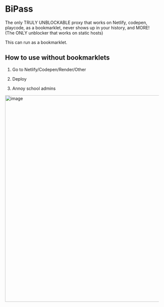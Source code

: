 # BiPass

The only TRULY UNBLOCKABLE proxy that works on Netlify, codepen, playcode, as a bookmarklet, never shows up in your history, and MORE! (The ONLY unblocker that works on static hosts)

This can run as a bookmarklet.

## How to use without bookmarklets

1. Go to Netlify/Codepen/Render/Other 

2. Deploy

3. Annoy school admins

<img width="677" alt="image" src="https://github.com/Tacogamerman/ByeBlocker/assets/119009502/aebfcb59-4fc1-4d8b-bb19-527d16176458">
